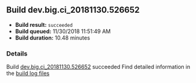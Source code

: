 ## Build dev.big.ci_20181130.526652
- **Build result:** `succeeded`
- **Build queued:** 11/30/2018 11:51:49 AM
- **Build duration:** 10.48 minutes
### Details
Build [dev.big.ci_20181130.526652](https://winappstudio.visualstudio.com/web/build.aspx?pcguid=a4ef43be-68ce-4195-a619-079b4d9834c2&builduri=vstfs%3a%2f%2f%2fBuild%2fBuild%2f26652) succeeded
Find detailed information in the [build log files](https://uwpctdiags.blob.core.windows.net/buildlogs/dev.big.ci_20181130.526652_logs.zip)
